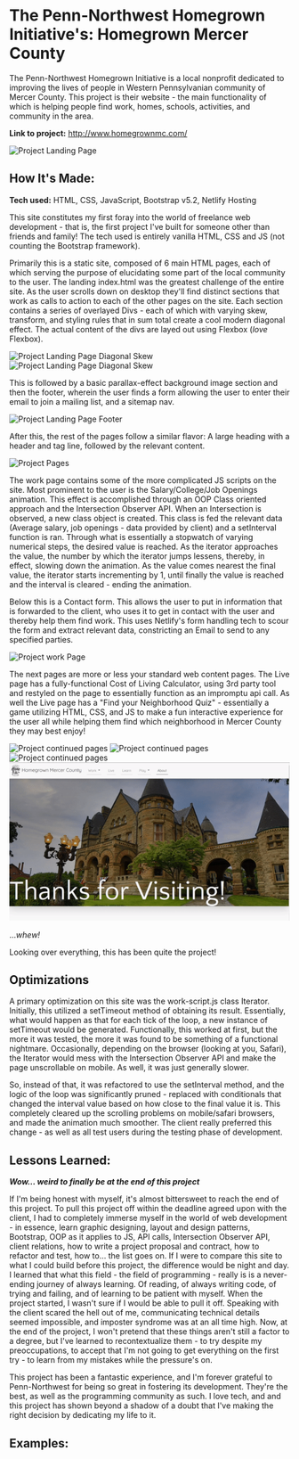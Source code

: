 # The Penn-Northwest Homegrown Initiative's: Homegrown Mercer County

The Penn-Northwest Homegrown Initiative is a local nonprofit dedicated to improving the lives of people in Western Pennsylvanian community of Mercer County. This project is their website - the main functionality of which is helping people find work, homes, schools, activities, and community in the area.

**Link to project:** http://www.homegrownmc.com/

<!-- ![Project Landing Page](https://i.imgur.com/WJWiRjX.png) -->

![Project Landing Page](./images/gif/landing.gif)

## How It's Made:

**Tech used:** HTML, CSS, JavaScript, Bootstrap v5.2, Netlify Hosting

This site constitutes my first foray into the world of freelance web development - that is, the first project I've built for someone other than friends and family! The tech used is entirely vanilla HTML, CSS and JS (not counting the Bootstrap framework).

Primarily this is a static site, composed of 6 main HTML pages, each of which serving the purpose of elucidating some part of the local community to the user. The landing index.html was the greatest challenge of the entire site. As the user scrolls down on desktop they'll find distinct sections that work as calls to action to each of the other pages on the site. Each section contains a series of overlayed Divs - each of which with varying skew, transform, and styling rules that in sum total create a cool modern diagonal effect. The actual content of the divs are layed out using Flexbox (_love_ Flexbox).

<!-- _Check it out!_ -->

![Project Landing Page Diagonal Skew](https://i.imgur.com/4dtKHbX.png)
![Project Landing Page Diagonal Skew](https://i.imgur.com/K8BPdxZ.png)

This is followed by a basic parallax-effect background image section and then the footer, wherein the user finds a form allowing the user to enter their email to join a mailing list, and a sitemap nav.

![Project Landing Page Footer](https://i.imgur.com/fiIrBri.png)

After this, the rest of the pages follow a similar flavor: A large heading with a header and tag line, followed by the relevant content.

![Project Pages](./images/gif/gif-2.gif)

The work page contains some of the more complicated JS scripts on the site. Most prominent to the user is the Salary/College/Job Openings animation. This effect is accomplished through an OOP Class oriented approach and the Intersection Observer API. When an Intersection is observed, a new class object is created. This class is fed the relevant data (Average salary, job openings - data provided by client) and a setInterval function is ran. Through what is essentially a stopwatch of varying numerical steps, the desired value is reached. As the iterator approaches the value, the number by which the iterator jumps lessens, thereby, in effect, slowing down the animation. As the value comes nearest the final value, the iterator starts incrementing by 1, until finally the value is reached and the interval is cleared - ending the animation.

Below this is a Contact form. This allows the user to put in information that is forwarded to the client, who uses it to get in contact with the user and thereby help them find work. This uses Netlify's form handling tech to scour the form and extract relevant data, constricting an Email to send to any specified parties.

![Project work Page](./images/gif/gif-3.gif)

The next pages are more or less your standard web content pages. The Live page has a fully-functional Cost of Living Calculator, using 3rd party tool and restyled on the page to essentially function as an impromptu api call. As well the Live page has a "Find your Neighborhood Quiz" - essentially a game utilizing HTML, CSS, and JS to make a fun interactive experience for the user all while helping them find which neighborhood in Mercer County they may best enjoy!

![Project continued pages](./images/gif/gif-4.gif)
![Project continued pages](./images/gif/gif-5.gif)
![Project continued pages](./images/gif/gif-6.gif)
![Project continued pages](./images/gif/gif-7.gif)

..._whew!_

Looking over everything, this has been quite the project!

## Optimizations

A primary optimization on this site was the work-script.js class Iterator.
Initially, this utilized a setTimeout method of obtaining its result. Essentially, what would happen as that for each tick of the loop, a new instance of setTimeout would be generated. Functionally, this worked at first, but the more it was tested, the more it was found to be something of a functional nightmare. Occasionally, depending on the browser (looking at you, Safari), the Iterator would mess with the Intersection Observer API and make the page unscrollable on mobile. As well, it was just generally slower.

So, instead of that, it was refactored to use the setInterval method, and the logic of the loop was significantly pruned - replaced with conditionals that changed the interval value based on how close to the final value it is. This completely cleared up the scrolling problems on mobile/safari browsers, and made the animation much smoother. The client really preferred this change - as well as all test users during the testing phase of development.

## Lessons Learned:

**_Wow... weird to finally be at the end of this project_**

If I'm being honest with myself, it's almost bittersweet to reach the end of this project. To pull this project off within the deadline agreed upon with the client, I had to completely immerse myself in the world of web development - in essence, learn graphic designing, layout and design patterns, Bootstrap, OOP as it applies to JS, API calls, Intersection Observer API, client relations, how to write a project proposal and contract, how to refactor and test, how to... the list goes on. If I were to compare this site to what I could build before this project, the difference would be night and day.
I learned that what this field - the field of programming - really is is a never-ending journey of always learning. Of reading, of always writing code, of trying and failing, and of learning to be patient with myself. When the project started, I wasn't sure if I would be able to pull it off. Speaking with the client scared the hell out of me, communicating technical details seemed impossible, and imposter syndrome was at an all time high. Now, at the end of the project, I won't pretend that these things aren't still a factor to a degree, but I've learned to recontextualize them - to try despite my preoccupations, to accept that I'm not going to get everything on the first try - to learn from my mistakes while the pressure's on.

This project has been a fantastic experience, and I'm forever grateful to Penn-Northwest for being so great in fostering its development. They're the best, as well as the programming community as such. I love tech, and and this project has shown beyond a shadow of a doubt that I've making the right decision by dedicating my life to it.

## Examples:
